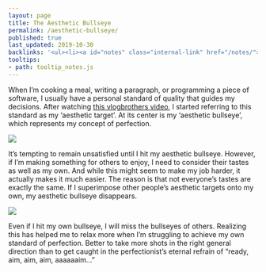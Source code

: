 ```yaml
---
layout: page
title: The Aesthetic Bullseye
permalink: /aesthetic-bullseye/
published: true
last_updated: 2019-10-30
backlinks: '<ul><li><a id="notes" class="internal-link" href="/notes/">Notes</a></li></ul>'
tooltips: 
- path: tooltip_notes.js
---
```


When I’m cooking a meal, writing a paragraph, or programming a piece of software, I usually have a personal standard of quality that guides my decisions. After watching [this vlogbrothers video](https://www.youtube.com/watch?v=1LAhHDEtTD0), I started referring to this standard as my ‘aesthetic target’. At its center is my ‘aesthetic bullseye’, which represents my concept of perfection.

![](/assets/img/aesthetic_bullseye/one_target.png)

It’s tempting to remain unsatisfied until I hit my aesthetic bullseye. However, if I’m making something for others to enjoy, I need to consider their tastes as well as my own. And while this might seem to make my job harder, it actually makes it much easier. The reason is that not everyone’s tastes are exactly the same. If I superimpose other people’s aesthetic targets onto my own, my aesthetic bullseye disappears.

![](/assets/img/aesthetic_bullseye/multiple_targets.png)

Even if I hit my own bullseye, I will miss the bullseyes of others. Realizing this has helped me to relax more when I’m struggling to achieve my own standard of perfection. Better to take more shots in the right general direction than to get caught in the perfectionist’s eternal refrain of “ready, aim, aim, aim, aaaaaaim…”